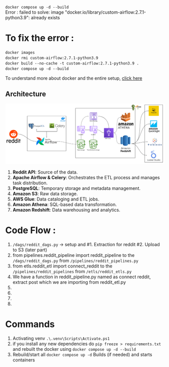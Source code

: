 `docker compose up -d --build `
<br>
Error : failed to solve: image "docker.io/library/custom-airflow:2.7.1-python3.9": already exists
# To fix the error : 
`docker images` <br>
`docker rmi custom-airflow:2.7.1-python3.9`<br>
`docker build --no-cache -t custom-airflow:2.7.1-python3.9 .`<br>
`docker compose up -d --build`<br>

To understand more about docker and the entire setup, [click here](https://chatgpt.com/share/67b771c9-6d90-8008-90eb-543946ba87ad)

## Architecture
![RedditDataEngineering.png](assets/RedditDataEngineering.png)
1. **Reddit API**: Source of the data.
2. **Apache Airflow & Celery**: Orchestrates the ETL process and manages task distribution.
3. **PostgreSQL**: Temporary storage and metadata management.
4. **Amazon S3**: Raw data storage.
5. **AWS Glue**: Data cataloging and ETL jobs.
6. **Amazon Athena**: SQL-based data transformation.
7. **Amazon Redshift**: Data warehousing and analytics.

# Code Flow : 

1. `/dags/reddit_dags.py` -> setup and #1. Extraction for reddit #2. Upload to S3 (later part)
2. from pipelines.reddit_pipeline import reddit_pipeline to the `/dags/reddit_dags.py` from `/pipelines/reddit_pipelines.py`
3. from etls.reddit_etl import connect_reddit to the `/pipelines/reddit_pipelines` from `/etls/reddit_etls.py`
4. We have a function in reddit_pipeline.py named as connect reddit, extract post which we are importing from reddit_etl.py
5. 
6. 
7. 
8. 


# Commands 
1. Activating venv `.\.venv\Scripts\Activate.ps1`
2. if you install any new dependencies do `pip freeze > requirements.txt` and rebuilt the docker using `docker compose up -d --build`
3. Rebuild/start all	`docker compose up -d`	Builds (if needed) and starts containers